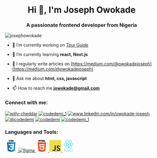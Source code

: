 <h1 align="center">Hi 👋, I'm Joseph Owokade</h1>
<h3 align="center">A passionate frontend developer from Nigeria</h3>

<p align="left"> <img src="https://komarev.com/ghpvc/?username=josephowokade&label=Profile%20views&color=0e75b6&style=flat" alt="josephowokade" /> </p>

- 🔭 I’m currently working on [Tour Guide](https://codepen.io/Willy-Cheddar/pen/qBMqKrE)

- 🌱 I’m currently learning **react, Next.js**

- 📝 I regularly write articles on [https://medium.com/@owokadejoseph](https://medium.com/@owokadejoseph)

- 💬 Ask me about **html, css, javascript**

- 📫 How to reach me **jowokade@gmail.com**

<h3 align="left">Connect with me:</h3>
<p align="left">
<a href="https://codepen.io/willy-cheddar" target="blank"><img align="center" src="https://raw.githubusercontent.com/rahuldkjain/github-profile-readme-generator/master/src/images/icons/Social/codepen.svg" alt="willy-cheddar" height="30" width="40" /></a>
<a href="https://twitter.com/codedemi_1" target="blank"><img align="center" src="https://raw.githubusercontent.com/rahuldkjain/github-profile-readme-generator/master/src/images/icons/Social/twitter.svg" alt="codedemi_1" height="30" width="40" /></a>
<a href="https://linkedin.com/in/www.linkedin.com/in/owokade-joseph" target="blank"><img align="center" src="https://raw.githubusercontent.com/rahuldkjain/github-profile-readme-generator/master/src/images/icons/Social/linked-in-alt.svg" alt="www.linkedin.com/in/owokade-joseph" height="30" width="40" /></a>
<a href="https://medium.com/@codedemi" target="blank"><img align="center" src="https://raw.githubusercontent.com/rahuldkjain/github-profile-readme-generator/master/src/images/icons/Social/medium.svg" alt="@codedemi" height="30" width="40" /></a>
<a href="https://www.leetcode.com/codedemi" target="blank"><img align="center" src="https://raw.githubusercontent.com/rahuldkjain/github-profile-readme-generator/master/src/images/icons/Social/leet-code.svg" alt="codedemi" height="30" width="40" /></a>
<a href="https://discord.gg/codedemi_1" target="blank"><img align="center" src="https://raw.githubusercontent.com/rahuldkjain/github-profile-readme-generator/master/src/images/icons/Social/discord.svg" alt="codedemi_1" height="30" width="40" /></a>
</p>

<h3 align="left">Languages and Tools:</h3>
<p align="left"> <a href="https://www.w3schools.com/css/" target="_blank" rel="noreferrer"> <img src="https://raw.githubusercontent.com/devicons/devicon/master/icons/css3/css3-original-wordmark.svg" alt="css3" width="40" height="40"/> </a> <a href="https://www.figma.com/" target="_blank" rel="noreferrer"> <img src="https://www.vectorlogo.zone/logos/figma/figma-icon.svg" alt="figma" width="40" height="40"/> </a> <a href="https://www.w3.org/html/" target="_blank" rel="noreferrer"> <img src="https://raw.githubusercontent.com/devicons/devicon/master/icons/html5/html5-original-wordmark.svg" alt="html5" width="40" height="40"/> </a> <a href="https://developer.mozilla.org/en-US/docs/Web/JavaScript" target="_blank" rel="noreferrer"> <img src="https://raw.githubusercontent.com/devicons/devicon/master/icons/javascript/javascript-original.svg" alt="javascript" width="40" height="40"/> </a> <a href="https://reactjs.org/" target="_blank" rel="noreferrer"> <img src="https://raw.githubusercontent.com/devicons/devicon/master/icons/react/react-original-wordmark.svg" alt="react" width="40" height="40"/> </a> </p>

